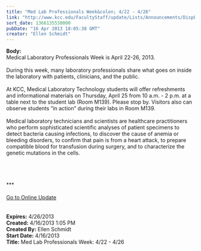 ```yaml
---
title: "Med Lab Professionals Week&colon; 4/22 - 4/26"
link: "http://www.kcc.edu/FacultyStaff/update/Lists/Announcements/DispForm.aspx?ID=1080"
sort_date: 1366135538000
pubDate: "16 Apr 2013 18:05:38 GMT"
creator: "Ellen Schmidt"
---
```


<div><b>Body:</b> <div class="ExternalClassBB6FCD1FFE8143F8ABCF495FC2220459">
<div>Medical Laboratory Professionals Week is April 22-26, 2013.  </div>
<div> </div>
<div>During this week, many laboratory professionals share what goes on inside the laboratory with patients, clinicians, and the public.</div>
<div> </div>
<div>At KCC, Medical Laboratory Technology students will offer refreshments and informational materials on Thursday, April 25 from 10 a.m. - 2 p.m. at a table next to the student lab (Room M139). Please stop by. Visitors also can observe students “in action” during their labs in Room M139.</div>
<div> </div>
<div>Medical laboratory technicians and scientists are healthcare practitioners who perform sophisticated scientific analyses of patient specimens to detect bacteria causing infections, to discover the cause of anemia or bleeding disorders, to confirm that pain is from a heart attack, to prepare compatible blood for transfusion during surgery, and to characterize the genetic mutations in the cells.  </div>
<div> </div>
<div><br /> </div>
<div>
<div> </div>
<div>
<div>***</div>
<div> </div>
<div><a href="/FacultyStaff/update/Pages/dailyupdate.aspx">Go to Online Update</a></div>
<div> </div><br /></div></div></div></div>
<div><b>Expires:</b> 4/26/2013</div>
<div><b>Created:</b> 4/16/2013 1:05 PM</div>
<div><b>Created By:</b> Ellen Schmidt</div>
<div><b>Start Date:</b> 4/16/2013</div>
<div><b>Title:</b> Med Lab Professionals Week: 4/22 - 4/26</div>
